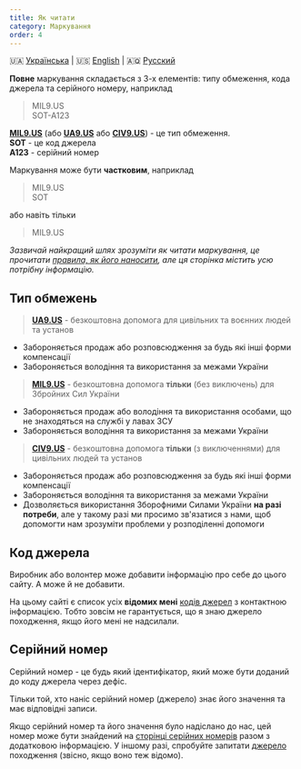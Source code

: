 ```yaml
---
title: Як читати
category: Маркування
order: 4
---
```


🇺🇦 [Українська](/mark/read)  \|  🇺🇸 [English](/mark/read_en)  \|  🇦🇶 [Русский](/mark/read_ru)

**Повне** маркування складається з 3-х елементів: типу обмеження, кода джерела та серійного номеру, наприклад
> MIL9.US  
> SOT-A123  

**[MIL9.US](/alert/military)** (або **[UA9.US](/alert/generic)** або **[CIV9.US](/alert/civil)**) - це тип обмеження.  
**SOT** - це код джерела  
**A123** - серійний номер

Маркування може бути **частковим**, наприклад
> MIL9.US  
> SOT  

або навіть тільки
> MIL9.US

_Зазвичай найкращий шлях зрозуміти як читати маркування, це прочитати [правила, як його наносити](/mark/mark), але ця сторінка містить усю потрібну інформацію._

## Тип обмежень

> **[UA9.US](/alert/generic)** - безкоштовна допомога для цивільних та воєнних людей та установ
- Забороняється продаж або розповсюдження за будь які інші форми компенсації
- Забороняється володіння та використання за межами України

> **[MIL9.US](/alert/military)** - безкоштовна допомога **тільки** (без виключень) для Збройних Сил України  
- Забороняється продаж або володіння та використання особами, що не знаходяться на службі у лавах ЗСУ
- Забороняється володіння та використання за межами України


> **[CIV9.US](/alert/civil)** - безкоштовна допомога **тільки** (з виключеннями) для цивільних людей та установ
- Забороняється продаж або розповсюдження за будь які інші форми компенсації
- Забороняється володіння та використання за межами України
- Дозволяється використання Зборофними Силами України **на разі потреби**, але у такому разі ми просимо зв'язатися з нами, щоб допомогти нам зрозуміти проблеми у розподіленні допомоги

## Код джерела

Виробник або волонтер може добавити інформацію про себе до цього сайту. А може й не добавити.

На цьому сайті є список усіх **відомих мені** [кодів джерел](/read/sources) з контактною інформацією. Тобто зовсім не гарантується, що я знаю джерело походження, якщо його мені не надсилали.

## Серійний номер

Серійний номер - це будь який ідентифікатор, який може бути доданий до коду джерела через дефіс. 

Тільки той, хто наніс серійний номер (джерело) знає його значення та має відповідні записи.

Якщо серійний номер та його значення було надіслано до нас, цей номер може бути знайдений на [сторінці серійних номерів](/read/serials) разом з додатковою інформацією. У іншому разі, спробуйте запитати [джерело](/read/sources) походження (звісно, якщо воно теж відомо).



